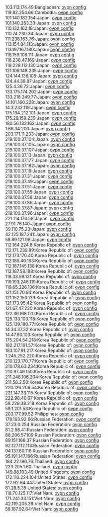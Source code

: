 103.113.174.49:Bangladesh: [ovpn config](vpn/103_113_174_49.ovpn)  
119.82.254.66:Cambodia: [ovpn config](vpn/119_82_254_66.ovpn)  
101.140.182.154:Japan: [ovpn config](vpn/101_140_182_154.ovpn)  
101.140.253.33:Japan: [ovpn config](vpn/101_140_253_33.ovpn)  
110.132.162.18:Japan: [ovpn config](vpn/110_132_162_18.ovpn)  
110.74.230.34:Japan: [ovpn config](vpn/110_74_230_34.ovpn)  
111.238.163.76:Japan: [ovpn config](vpn/111_238_163_76.ovpn)  
113.154.84.113:Japan: [ovpn config](vpn/113_154_84_113.ovpn)  
113.197.167.180:Japan: [ovpn config](vpn/113_197_167_180.ovpn)  
118.159.108.111:Japan: [ovpn config](vpn/118_159_108_111.ovpn)  
118.238.47.169:Japan: [ovpn config](vpn/118_238_47_169.ovpn)  
119.228.112.130:Japan: [ovpn config](vpn/119_228_112_130.ovpn)  
121.106.148.235:Japan: [ovpn config](vpn/121_106_148_235.ovpn)  
124.144.136.105:Japan: [ovpn config](vpn/124_144_136_105.ovpn)  
124.44.38.87:Japan: [ovpn config](vpn/124_44_38_87.ovpn)  
125.4.36.72:Japan: [ovpn config](vpn/125_4_36_72.ovpn)  
133.175.174.202:Japan: [ovpn config](vpn/133_175_174_202.ovpn)  
133.218.249.77:Japan: [ovpn config](vpn/133_218_249_77.ovpn)  
14.101.160.228:Japan: [ovpn config](vpn/14_101_160_228.ovpn)  
14.3.232.119:Japan: [ovpn config](vpn/14_3_232_119.ovpn)  
175.134.212.101:Japan: [ovpn config](vpn/175_134_212_101.ovpn)  
175.28.159.239:Japan: [ovpn config](vpn/175_28_159_239.ovpn)  
180.56.133.162:Japan: [ovpn config](vpn/180_56_133_162.ovpn)  
1.66.34.200:Japan: [ovpn config](vpn/1_66_34_200.ovpn)  
203.171.11.233:Japan: [ovpn config](vpn/203_171_11_233.ovpn)  
219.100.37.104:Japan: [ovpn config](vpn/219_100_37_104.ovpn)  
219.100.37.105:Japan: [ovpn config](vpn/219_100_37_105.ovpn)  
219.100.37.107:Japan: [ovpn config](vpn/219_100_37_107.ovpn)  
219.100.37.13:Japan: [ovpn config](vpn/219_100_37_13.ovpn)  
219.100.37.177:Japan: [ovpn config](vpn/219_100_37_177.ovpn)  
219.100.37.182:Japan: [ovpn config](vpn/219_100_37_182.ovpn)  
219.100.37.19:Japan: [ovpn config](vpn/219_100_37_19.ovpn)  
219.100.37.31:Japan: [ovpn config](vpn/219_100_37_31.ovpn)  
219.100.37.49:Japan: [ovpn config](vpn/219_100_37_49.ovpn)  
219.100.37.51:Japan: [ovpn config](vpn/219_100_37_51.ovpn)  
219.100.37.55:Japan: [ovpn config](vpn/219_100_37_55.ovpn)  
219.100.37.58:Japan: [ovpn config](vpn/219_100_37_58.ovpn)  
219.100.37.86:Japan: [ovpn config](vpn/219_100_37_86.ovpn)  
219.100.37.87:Japan: [ovpn config](vpn/219_100_37_87.ovpn)  
219.100.37.96:Japan: [ovpn config](vpn/219_100_37_96.ovpn)  
221.114.170.58:Japan: [ovpn config](vpn/221_114_170_58.ovpn)  
27.91.76.140:Japan: [ovpn config](vpn/27_91_76_140.ovpn)  
39.110.75.23:Japan: [ovpn config](vpn/39_110_75_23.ovpn)  
42.125.187.241:Japan: [ovpn config](vpn/42_125_187_241.ovpn)  
58.89.121.96:Japan: [ovpn config](vpn/58_89_121_96.ovpn)  
112.164.224.8:Korea Republic of: [ovpn config](vpn/112_164_224_8.ovpn)  
112.171.239.89:Korea Republic of: [ovpn config](vpn/112_171_239_89.ovpn)  
112.173.170.40:Korea Republic of: [ovpn config](vpn/112_173_170_40.ovpn)  
112.185.40.163:Korea Republic of: [ovpn config](vpn/112_185_40_163.ovpn)  
112.187.145.138:Korea Republic of: [ovpn config](vpn/112_187_145_138.ovpn)  
112.187.58.188:Korea Republic of: [ovpn config](vpn/112_187_58_188.ovpn)  
118.33.98.131:Korea Republic of: [ovpn config](vpn/118_33_98_131.ovpn)  
119.193.248.119:Korea Republic of: [ovpn config](vpn/119_193_248_119.ovpn)  
119.65.226.136:Korea Republic of: [ovpn config](vpn/119_65_226_136.ovpn)  
121.151.70.94:Korea Republic of: [ovpn config](vpn/121_151_70_94.ovpn)  
121.152.150.139:Korea Republic of: [ovpn config](vpn/121_152_150_139.ovpn)  
121.173.95.42:Korea Republic of: [ovpn config](vpn/121_173_95_42.ovpn)  
121.67.47.230:Korea Republic of: [ovpn config](vpn/121_67_47_230.ovpn)  
122.36.168.120:Korea Republic of: [ovpn config](vpn/122_36_168_120.ovpn)  
125.133.103.118:Korea Republic of: [ovpn config](vpn/125_133_103_118.ovpn)  
125.139.180.77:Korea Republic of: [ovpn config](vpn/125_139_180_77.ovpn)  
14.34.37.32:Korea Republic of: [ovpn config](vpn/14_34_37_32.ovpn)  
14.47.60.103:Korea Republic of: [ovpn config](vpn/14_47_60_103.ovpn)  
175.204.54.218:Korea Republic of: [ovpn config](vpn/175_204_54_218.ovpn)  
182.217.161.57:Korea Republic of: [ovpn config](vpn/182_217_161_57.ovpn)  
183.107.91.217:Korea Republic of: [ovpn config](vpn/183_107_91_217.ovpn)  
1.245.252.220:Korea Republic of: [ovpn config](vpn/1_245_252_220.ovpn)  
210.123.170.77:Korea Republic of: [ovpn config](vpn/210_123_170_77.ovpn)  
210.178.63.234:Korea Republic of: [ovpn config](vpn/210_178_63_234.ovpn)  
210.97.49.150:Korea Republic of: [ovpn config](vpn/210_97_49_150.ovpn)  
211.248.106.204:Korea Republic of: [ovpn config](vpn/211_248_106_204.ovpn)  
211.58.2.50:Korea Republic of: [ovpn config](vpn/211_58_2_50.ovpn)  
220.126.206.54:Korea Republic of: [ovpn config](vpn/220_126_206_54.ovpn)  
221.147.33.115:Korea Republic of: [ovpn config](vpn/221_147_33_115.ovpn)  
222.98.40.67:Korea Republic of: [ovpn config](vpn/222_98_40_67.ovpn)  
58.229.38.218:Korea Republic of: [ovpn config](vpn/58_229_38_218.ovpn)  
59.1.201.53:Korea Republic of: [ovpn config](vpn/59_1_201_53.ovpn)  
203.177.99.52:Philippines: [ovpn config](vpn/203_177_99_52.ovpn)  
178.163.92.66:Russian Federation: [ovpn config](vpn/178_163_92_66.ovpn)  
37.23.0.254:Russian Federation: [ovpn config](vpn/37_23_0_254.ovpn)  
81.2.56.41:Russian Federation: [ovpn config](vpn/81_2_56_41.ovpn)  
88.206.57.109:Russian Federation: [ovpn config](vpn/88_206_57_109.ovpn)  
89.151.168.37:Russian Federation: [ovpn config](vpn/89_151_168_37.ovpn)  
92.127.112.113:Russian Federation: [ovpn config](vpn/92_127_112_113.ovpn)  
94.137.60.116:Russian Federation: [ovpn config](vpn/94_137_60_116.ovpn)  
95.191.147.166:Russian Federation: [ovpn config](vpn/95_191_147_166.ovpn)  
184.22.190.76:Thailand: [ovpn config](vpn/184_22_190_76.ovpn)  
223.205.1.60:Thailand: [ovpn config](vpn/223_205_1_60.ovpn)  
149.88.103.49:United Kingdom: [ovpn config](vpn/149_88_103_49.ovpn)  
172.110.224.104:United States: [ovpn config](vpn/172_110_224_104.ovpn)  
172.92.64.44:United States: [ovpn config](vpn/172_92_64_44.ovpn)  
81.28.5.35:United States: [ovpn config](vpn/81_28_5_35.ovpn)  
118.70.125.117:Viet Nam: [ovpn config](vpn/118_70_125_117.ovpn)  
171.241.33.151:Viet Nam: [ovpn config](vpn/171_241_33_151.ovpn)  
42.119.205.38:Viet Nam: [ovpn config](vpn/42_119_205_38.ovpn)  
58.187.92.64:Viet Nam: [ovpn config](vpn/58_187_92_64.ovpn)  
